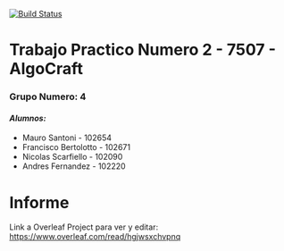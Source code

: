 [![Build Status](https://travis-ci.com/fbertolotto/TP2Algo3.svg?token=zaLqrQnvoYPauwC5D7w5&branch=master)](https://travis-ci.com/fbertolotto/TP2Algo3)

# Trabajo Practico Numero 2 - 7507 - AlgoCraft

### Grupo Numero: 4

#### *Alumnos:*
- Mauro Santoni - 102654
- Francisco Bertolotto - 102671
- Nicolas Scarfiello - 102090
- Andres Fernandez - 102220


# Informe

Link a Overleaf Project para ver y editar: https://www.overleaf.com/read/hgjwsxchvpnq